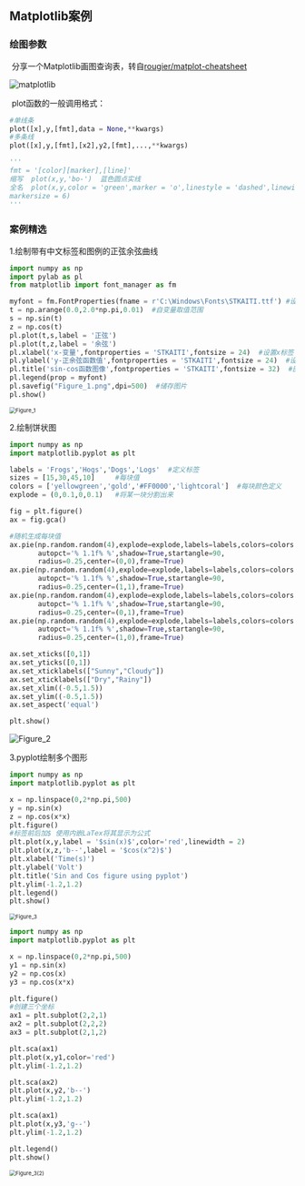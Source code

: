 ## Matplotlib案例

### 绘图参数

​	分享一个Matplotlib画图查询表，转自[rougier/matplot-cheatsheet]( https://github.com/rougier/matplotlib-cheatsheet/blob/master/matplotlib-cheatsheet.png )

![matplotlib](/matplotlib-cheatsheet.png)

​	plot函数的一般调用格式：

```python
#单线条
plot([x],y,[fmt],data = None,**kwargs)
#多条线
plot([x],y,[fmt],[x2],y2,[fmt],...,**kwargs)

'''
fmt = '[color][marker],[line]'
缩写  plot(x,y,'bo-')  蓝色圆点实线
全名  plot(x,y,color = 'green',marker = 'o',linestyle = 'dashed',linewidth = 1,\
markersize = 6)
'''
```



### 案例精选

1.绘制带有中文标签和图例的正弦余弦曲线

```python
import numpy as np
import pylab as pl
from matplotlib import font_manager as fm

myfont = fm.FontProperties(fname = r'C:\Windows\Fonts\STKAITI.ttf') #设置字体
t = np.arange(0.0,2.0*np.pi,0.01)  #自变量取值范围
s = np.sin(t)
z = np.cos(t)
pl.plot(t,s,label = '正弦')
pl.plot(t,z,label = '余弦')
pl.xlabel('x-变量',fontproperties = 'STKAITI',fontsize = 24)  #设置x标签
pl.ylabel('y-正余弦函数值',fontproperties = 'STKAITI',fontsize = 24)  #设置y标签
pl.title('sin-cos函数图像',fontproperties = 'STKAITI',fontsize = 32)  #图形标题
pl.legend(prop = myfont)
pl.savefig("Figure_1.png",dpi=500)  #储存图片
pl.show()
```

<img src="/Figure_1.png" alt="Figure_1" style="zoom: 67%;" />

2.绘制饼状图

```python
import numpy as np
import matplotlib.pyplot as plt

labels = 'Frogs','Hogs','Dogs','Logs'  #定义标签
sizes = [15,30,45,10]     #每块值
colors = ['yellowgreen','gold','#FF0000','lightcoral']  #每块颜色定义
explode = (0,0.1,0,0.1)   #将某一块分割出来

fig = plt.figure()
ax = fig.gca()

#随机生成每块值
ax.pie(np.random.random(4),explode=explode,labels=labels,colors=colors
       autopct='% 1.1f% %',shadow=True,startangle=90,
       radius=0.25,center=(0,0),frame=True)
ax.pie(np.random.random(4),explode=explode,labels=labels,colors=colors
       autopct='% 1.1f% %',shadow=True,startangle=90,
       radius=0.25,center=(1,1),frame=True)
ax.pie(np.random.random(4),explode=explode,labels=labels,colors=colors
       autopct='% 1.1f% %',shadow=True,startangle=90,
       radius=0.25,center=(0,1),frame=True)
ax.pie(np.random.random(4),explode=explode,labels=labels,colors=colors
       autopct='% 1.1f% %',shadow=True,startangle=90,
       radius=0.25,center=(1,0),frame=True)

ax.set_xticks([0,1])
ax.set_yticks([0,1])
ax.set_xticklabels(["Sunny","Cloudy"])
ax.set_xticklabels(["Dry","Rainy"])
ax.set_xlim((-0.5,1.5))
ax.set_ylim((-0.5,1.5))
ax.set_aspect('equal')

plt.show()
```

<img src="/Figure_2.png" alt="Figure_2" style="zoom: 100%;" />

3.pyplot绘制多个图形

```python
import numpy as np
import matplotlib.pyplot as plt

x = np.linspace(0,2*np.pi,500)
y = np.sin(x)
z = np.cos(x*x)
plt.figure()  
#标签前后加$ 使用内嵌LaTex将其显示为公式
plt.plot(x,y,label = '$sin(x)$',color='red',linewidth = 2)
plt.plot(x,z,'b--',label = '$cos(x^2)$')
plt.xlabel('Time(s)')
plt.ylabel('Volt')
plt.title('Sin and Cos figure using pyplot')
plt.ylim(-1.2,1.2)
plt.legend()
plt.show()
```

<img src="/Figure_3.png" alt="Figure_3" style="zoom: 67%;" />

```python
import numpy as np
import matplotlib.pyplot as plt

x = np.linspace(0,2*np.pi,500)
y1 = np.sin(x)
y2 = np.cos(x)
y3 = np.cos(x*x)

plt.figure()  
#创建三个坐标
ax1 = plt.subplot(2,2,1)
ax2 = plt.subplot(2,2,2)
ax3 = plt.subplot(2,1,2)

plt.sca(ax1)
plt.plot(x,y1,color='red')
plt.ylim(-1.2,1.2)

plt.sca(ax2)
plt.plot(x,y2,'b--')
plt.ylim(-1.2,1.2)

plt.sca(ax1)
plt.plot(x,y3,'g--')
plt.ylim(-1.2,1.2)

plt.legend()
plt.show()
```

<img src="/Figure_3(2).png" alt="Figure_3(2)" style="zoom: 67%;" />



